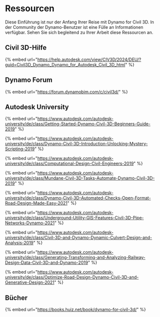 # Ressourcen

Diese Einführung ist nur der Anfang Ihrer Reise mit Dynamo for Civil 3D. In der Community der Dynamo-Benutzer ist eine Fülle an Informationen verfügbar. Sehen Sie sich begleitend zu Ihrer Arbeit diese Ressourcen an.

## Civil 3D-Hilfe

{% embed url="https://help.autodesk.com/view/CIV3D/2024/DEU/?guid=Civil3D_Dynamo_Dynamo_for_Autodesk_Civil_3D_html" %}

## Dynamo Forum

{% embed url="https://forum.dynamobim.com/c/civil3d/" %}

## Autodesk University

{% embed url="https://www.autodesk.com/autodesk-university/de/class/Getting-Started-Dynamo-Civil-3D-Beginners-Guide-2019" %}

{% embed url="https://www.autodesk.com/autodesk-university/de/class/Dynamo-Civil-3D-Introduction-Unlocking-Mystery-Scripting-2019" %}

{% embed url="https://www.autodesk.com/autodesk-university/de/class/Computational-Design-Civil-Engineers-2019" %}

{% embed url="https://www.autodesk.com/autodesk-university/de/class/Mundane-Civil-3D-Tasks-Automate-Dynamo-Civil-3D-2019" %}

{% embed url="https://www.autodesk.com/autodesk-university/de/class/Dynamo-Civil-3D-Automated-Checks-Open-Format-Road-Design-Made-Easy-2021" %}

{% embed url="https://www.autodesk.com/autodesk-university/de/class/Underground-Utility-GIS-Features-Civil-3D-Pipe-Networks-Dynamo-2021" %}

{% embed url="https://www.autodesk.com/autodesk-university/de/class/Civil-3D-and-Dynamo-Dynamic-Culvert-Design-and-Analysis-2019" %}

{% embed url="https://www.autodesk.com/autodesk-university/de/class/Generating-Transforming-and-Analyzing-Railway-Design-Data-Civil-3D-and-Dynamo-2019" %}

{% embed url="https://www.autodesk.com/autodesk-university/de/class/Optimize-Road-Design-Dynamo-Civil-3D-and-Generative-Design-2021" %}

## Bücher

{% embed url="https://books.huiz.net/book/dynamo-for-civil-3d/" %}
